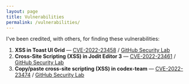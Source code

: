 ```yaml
---
layout: page
title: Vulnerabilities
permalink: /vulnerabilities/
---
```


I've been credited, with others, for finding these vulnerabilities:

1. **XSS in Toast UI Grid** &mdash; [CVE-2022-23458](https://nvd.nist.gov/vuln/detail/CVE-2022-23458) / [GitHub Security Lab](https://securitylab.github.com/advisories/GHSL-2022-029_nhn_tui_grid/)
2. **Cross-Site Scripting (XSS) in Jodit Editor 3** &mdash; [CVE-2022-23461](https://nvd.nist.gov/vuln/detail/CVE-2022-23461) / [GitHub Security Lab](https://securitylab.github.com/advisories/GHSL-2022-030_xdan_jodit/)
3. **Copy/paste cross-site scripting (XSS) in codex-team** &mdash; [CVE-2022-23474](https://nvd.nist.gov/vuln/detail/CVE-2022-23474) / [GitHub Security Lab](https://securitylab.github.com/advisories/GHSL-2022-028_codex-team_editor_js/)

